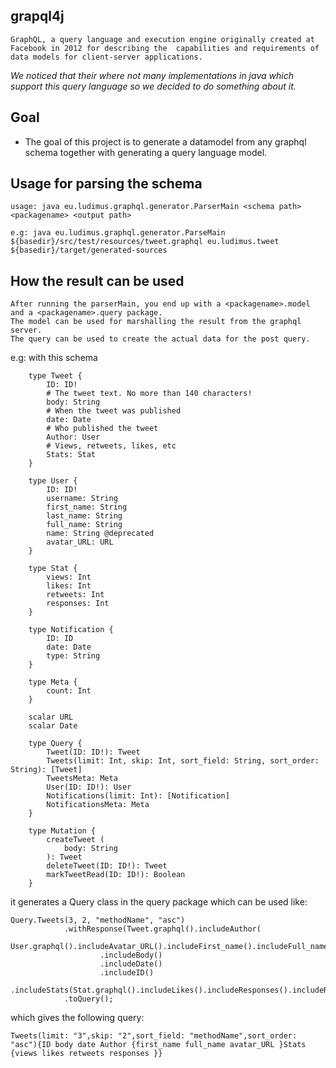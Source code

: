 ## grapql4j


`GraphQL, a query language and execution engine originally created at Facebook in 2012 for describing the 
capabilities and requirements of data models for client‐server applications.
`

_We noticed that their where not many implementations in java which support this query language so we decided to do something about it._

## Goal

  - The goal of this project is to generate a datamodel from any graphql schema together with generating a query language model.



## Usage for parsing the schema

    usage: java eu.ludimus.graphql.generator.ParserMain <schema path> <packagename> <output path>
    
    e.g: java eu.ludimus.graphql.generator.ParseMain ${basedir}/src/test/resources/tweet.graphql eu.ludimus.tweet ${basedir}/target/generated-sources

## How the result can be used
    After running the parserMain, you end up with a <packagename>.model and a <packagename>.query package.
    The model can be used for marshalling the result from the graphql server.
    The query can be used to create the actual data for the post query.
    
e.g: with this schema
        
        type Tweet {
            ID: ID!
            # The tweet text. No more than 140 characters!
            body: String
            # When the tweet was published
            date: Date
            # Who published the tweet
            Author: User
            # Views, retweets, likes, etc
            Stats: Stat
        }

        type User {
            ID: ID!
            username: String
            first_name: String
            last_name: String
            full_name: String
            name: String @deprecated
            avatar_URL: URL
        }

        type Stat {
            views: Int
            likes: Int
            retweets: Int
            responses: Int
        }

        type Notification {
            ID: ID
            date: Date
            type: String
        }

        type Meta {
            count: Int
        }

        scalar URL
        scalar Date

        type Query {
            Tweet(ID: ID!): Tweet
            Tweets(limit: Int, skip: Int, sort_field: String, sort_order: String): [Tweet]
            TweetsMeta: Meta
            User(ID: ID!): User
            Notifications(limit: Int): [Notification]
            NotificationsMeta: Meta
        }

        type Mutation {
            createTweet (
                body: String
            ): Tweet
            deleteTweet(ID: ID!): Tweet
            markTweetRead(ID: ID!): Boolean
        }

it generates a Query class in the query package which can be used like:

    Query.Tweets(3, 2, "methodName", "asc")
                .withResponse(Tweet.graphql().includeAuthor(
                        User.graphql().includeAvatar_URL().includeFirst_name().includeFull_name())
                        .includeBody()
                        .includeDate()
                        .includeID()
                        .includeStats(Stat.graphql().includeLikes().includeResponses().includeRetweets().includeViews()))
                .toQuery();
                
which gives the following query:                

    Tweets(limit: "3",skip: "2",sort_field: "methodName",sort_order: "asc"){ID body date Author {first_name full_name avatar_URL }Stats {views likes retweets responses }}
